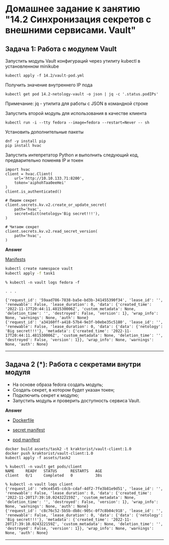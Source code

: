# Домашнее задание к занятию "14.2 Синхронизация секретов с внешними сервисами. Vault"

## Задача 1: Работа с модулем Vault

Запустить модуль Vault конфигураций через утилиту kubectl в установленном minikube

```
kubectl apply -f 14.2/vault-pod.yml
```

Получить значение внутреннего IP пода

```
kubectl get pod 14.2-netology-vault -o json | jq -c '.status.podIPs'
```

Примечание: jq - утилита для работы с JSON в командной строке

Запустить второй модуль для использования в качестве клиента

```
kubectl run -i --tty fedora --image=fedora --restart=Never -- sh
```

Установить дополнительные пакеты

```
dnf -y install pip
pip install hvac
```

Запустить интепретатор Python и выполнить следующий код, предварительно
поменяв IP и токен

```
import hvac
client = hvac.Client(
    url='http://10.10.133.71:8200',
    token='aiphohTaa0eeHei'
)
client.is_authenticated()

# Пишем секрет
client.secrets.kv.v2.create_or_update_secret(
    path='hvac',
    secret=dict(netology='Big secret!!!'),
)

# Читаем секрет
client.secrets.kv.v2.read_secret_version(
    path='hvac',
)
```

**Answer**

[Manifests](assets/task1/)

```bash
kubectl create namespace vault
kubectl apply -f task1
```

```console
% kubectl -n vault logs fedora -f

. . .

{'request_id': '59aad786-7838-ba5e-bd3b-341455390f34', 'lease_id': '', 'renewable': False, 'lease_duration': 0, 'data': {'created_time': '2022-11-17T20:44:11.481530006Z', 'custom_metadata': None, 'deletion_time': '', 'destroyed': False, 'version': 1}, 'wrap_info': None, 'warnings': None, 'auth': None}
{'request_id': 'a34160ff-a418-57b4-9e3f-b0ebe35c5180', 'lease_id': '', 'renewable': False, 'lease_duration': 0, 'data': {'data': {'netology': 'Big secret!!!'}, 'metadata': {'created_time': '2022-11-17T20:44:11.481530006Z', 'custom_metadata': None, 'deletion_time': '', 'destroyed': False, 'version': 1}}, 'wrap_info': None, 'warnings': None, 'auth': None}
```

---

## Задача 2 (*): Работа с секретами внутри модуля

* На основе образа fedora создать модуль;
* Создать секрет, в котором будет указан токен;
* Подключить секрет к модулю;
* Запустить модуль и проверить доступность сервиса Vault.

**Answer**

- [Dockerfile](assets/task2/Dockerfile)

- [secret manifest](assets/task2/vault-secret.yml)

- [pod manifest](assets/task1/client-pod.yml)

```
docker build assets/task2 -t kraktorist/vault-client:1.0
docker push kraktorist/vault-client:1.0
kubectl apply -f assets/task2
```

```console
% kubectl -n vault get pods/client
NAME     READY   STATUS      RESTARTS   AGE
client   0/1     Completed   0          38s

% kubectl -n vault logs client
{'request_id': 'e9ce4545-cdcb-cdaf-4df2-7fe3b81e9d51', 'lease_id': '', 'renewable': False, 'lease_duration': 0, 'data': {'created_time': '2022-11-20T17:39:10.024322159Z', 'custom_metadata': None, 'deletion_time': '', 'destroyed': False, 'version': 1}, 'wrap_info': None, 'warnings': None, 'auth': None}
{'request_id': 'c8c76c52-5b5b-db8c-905c-0f7c8b04c918', 'lease_id': '', 'renewable': False, 'lease_duration': 0, 'data': {'data': {'netology': 'Big secret!!!'}, 'metadata': {'created_time': '2022-11-20T17:39:10.024322159Z', 'custom_metadata': None, 'deletion_time': '', 'destroyed': False, 'version': 1}}, 'wrap_info': None, 'warnings': None, 'auth': None}

```


---
